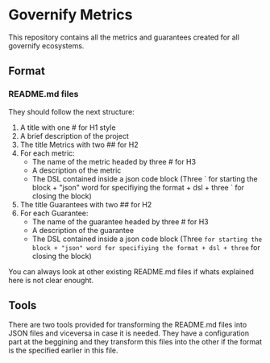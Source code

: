 # Governify Metrics

This repository contains all the metrics and guarantees created for all governify ecosystems.

## Format

### README.md files

They should follow the next structure:

1. A title with one # for H1 style
2. A brief description of the project
3. The title Metrics with two ## for H2
4. For each metric:
    * The name of the metric headed by three # for H3
    * A description of the metric
    * The DSL contained inside a json code block (Three \` for starting the block + "json" word for specifiying the format + dsl + three \` for closing the block)
5. The title Guarantees with two ## for H2
6. For each Guarantee:
    * The name of the guarantee headed by three # for H3
    * A description of the guarantee
    * The DSL contained inside a json code block (Three ` for starting the block + "json" word for specifiying the format + dsl + three ` for closing the block)

You can always look at other existing README.md files if whats explained here is not clear enought.

## Tools

There are two tools provided for transforming the README.md files into JSON files and viceversa in case it is needed. They have a configuration part at the beggining and they transform this files into the other if the format is the specified earlier in this file.